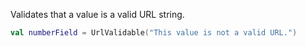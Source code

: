 Validates that a value is a valid URL string.

```kotlin
val numberField = UrlValidable("This value is not a valid URL.")
```